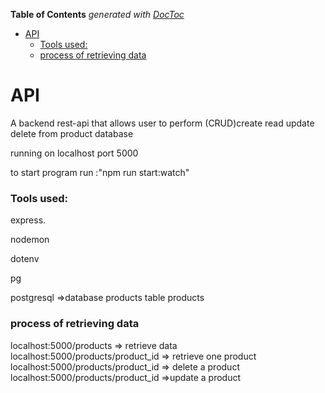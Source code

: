 <!-- START doctoc generated TOC please keep comment here to allow auto update -->
<!-- DON'T EDIT THIS SECTION, INSTEAD RE-RUN doctoc TO UPDATE -->
**Table of Contents**  *generated with [DocToc](https://github.com/thlorenz/doctoc)*

- [API](#api)
    - [Tools used:](#tools-used)
    - [process of retrieving data](#process-of-retrieving-data)

<!-- END doctoc generated TOC please keep comment here to allow auto update -->

# API
A backend rest-api that allows user to perform (CRUD)create read update delete
from product database

running on localhost port 5000

to start program run :"npm run start:watch"

### Tools used:
express.

nodemon


dotenv

pg

postgresql =>database products table products 

### process of retrieving data
localhost:5000/products => retrieve data
localhost:5000/products/product_id => retrieve one product
localhost:5000/products/product_id => delete a product
localhost:5000/products/product_id =>update a product


